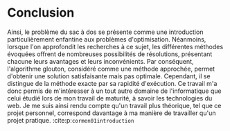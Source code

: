 # Conclusion
Ainsi, le problème du sac à dos se présente comme une introduction particulièrement enfantine aux problèmes d'optimisation. Néanmoins, lorsque l'on approfondit les recherches à ce sujet, les différentes méthodes évoquées offrent de nombreuses possibilités de résolutions, présentant chacune leurs avantages et leurs inconvénients. 
Par conséquent, l'algorithme glouton, considéré comme une méthode approchée, permet d'obtenir une solution satisfaisante mais pas optimale. Cependant, il se distingue de la méthode exacte par sa rapidité d'exécution. 
Ce travail m'a donc permis de m'intéresser à un tout autre domaine de l'informatique que celui étudié lors de mon travail de maturité, à savoir les technologies du web. Je me suis ainsi rendu compte qu'un travail plus théorique, tel que ce projet personnel, correspond davantage à ma manière de travailler qu'un projet pratique.
:cite:p:`cormen01introduction`